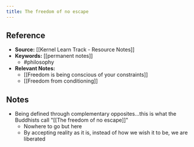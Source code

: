 ```yaml
---
title: The freedom of no escape
---
```

## Reference
- **Source:** [[Kernel Learn Track - Resource Notes]]
- **Keywords:** [[permanent notes]]
	- #philosophy 
- **Relevant Notes:** 
	- [[Freedom is being conscious of your constraints]]
	- [[Freedom from conditioning]]
## Notes
+ Being defined through complementary opposites...this is what the Buddhists call "[[The freedom of no escape]]"
	+ Nowhere to go but here
	+ By accepting reality as it is, instead of how we wish it to be, we are liberated